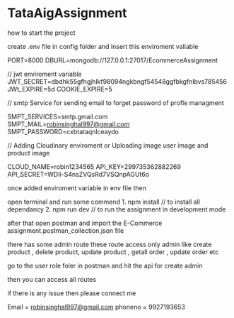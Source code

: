 # TataAigAssignment

how to start the project 

create .env file in config folder and  insert this enviroment valiable 

PORT=8000
DBURL=mongodb://127.0.0.1:27017/EcommerceAssignment

// jwt enviroment variable
JWT_SECRET=dbdhk55gfhgjhlkf98094ngkbngf54548ggfbkgfnlbvs785456
JWt_EXPIRE=5d
COOKIE_EXPIRE=5

// smtp Service for sending email to forget password of profle managment 

SMPT_SERVICES=smtp.gmail.com
SMPT_MAIL=robinsinghal997@gmail.com
SMPT_PASSWORD=cxbtataqnlceaydo

// Adding Cloudinary enviroment or Uploading  image user image and product image 

CLOUD_NAME=robin1234565
API_KEY=299735362882269
API_SECRET=WDIi-S4nsZVQsRd7VSQnpAGUt6o



once added enviroment variable in env file then 

open terminal and run some commend 
    1. npm install // to install all dependancy 
    2. npm run dev  // to run the assignment in development mode 


after that open postman and import the  E-Commerce assignment.postman_collection.json file 

there has some admin route these route access only admin like create product , delete product, update product , getall order , update order etc 

go to the user role foler in postman and hit the api for create admin 

then you can access all routes

if there is any issue then please connect me 

Email = robinsinghal997@gmail.com
phoneno = 9927193653